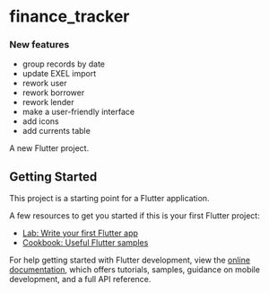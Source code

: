 # finance_tracker

### New features
 - group records by date
 - update EXEL import
 - rework user
 - rework borrower
 - rework lender
 - make a user-friendly interface 
 - add icons
 - add currents table

A new Flutter project.

## Getting Started

This project is a starting point for a Flutter application.

A few resources to get you started if this is your first Flutter project:

- [Lab: Write your first Flutter app](https://docs.flutter.dev/get-started/codelab)
- [Cookbook: Useful Flutter samples](https://docs.flutter.dev/cookbook)

For help getting started with Flutter development, view the
[online documentation](https://docs.flutter.dev/), which offers tutorials,
samples, guidance on mobile development, and a full API reference.

